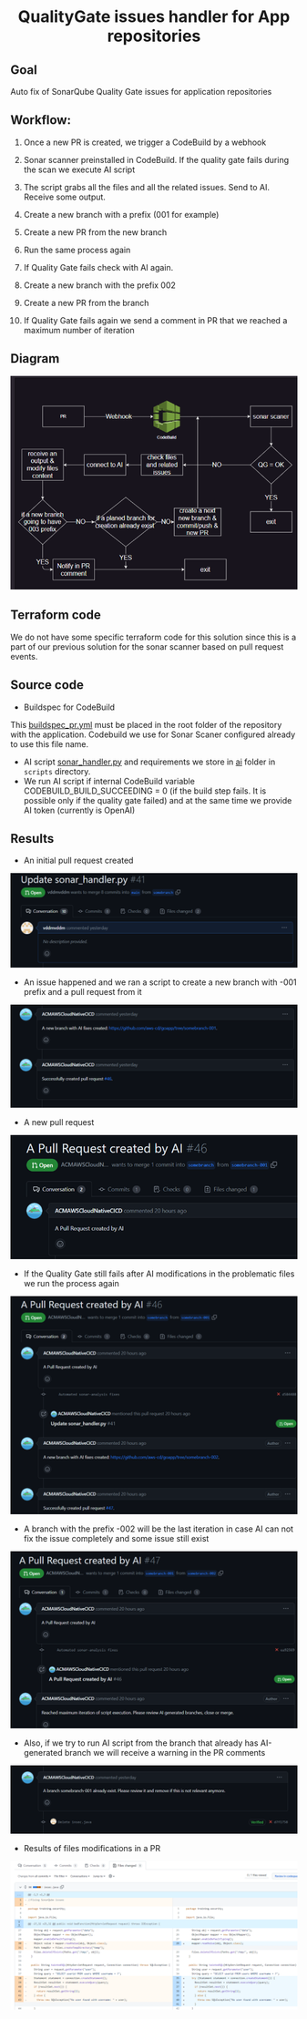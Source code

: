 <h1 align="center"> QualityGate issues handler for App repositories </h1>

## Goal
Auto fix of SonarQube Quality Gate issues for application repositories



## Workflow:
1) Once a new PR is created, we trigger a CodeBuild by a webhook

2) Sonar scanner preinstalled in CodeBuild. If the quality gate fails during the scan we execute AI script

3) The script grabs all the files and all the related issues. Send to AI. Receive some output.

4) Create a new branch with a prefix (001 for example)

5) Create a new PR from the new branch

6) Run the same process again

7) If Quality Gate fails check with AI again.

8) Create a new branch with the prefix 002

9) Create a new PR from the branch

10) If Quality Gate fails again we send a comment in PR that we reached a maximum number of iteration



## Diagram

![Workflow_diagram](../AI/pic/quality_gate_issue_handler/diagram.png)

## Terraform code
We do not have some specific terraform code for this solution since this is a part of our previous solution for the sonar scanner based on pull request events.

## Source code
- Buildspec for CodeBuild

This [buildspec_pr.yml](../AI/quality_gate_error_handler/buildspec_pr.yml) must be placed in the root folder of the repository with the application. Codebuild we use for Sonar Scaner configured already to use this file name.

- AI script [sonar_handler.py](../../docs/template_config_files/scripts/ai/sonar_handler.py) and requirements we store in [ai](../../docs/template_config_files/scripts/ai) folder in `scripts` directory.
- We run AI script if internal CodeBuild variable CODEBUILD_BUILD_SUCCEEDING  = 0 (if the build step fails. It is possible only if the quality gate failed) and at the same time we provide AI token (currently is OpenAI)


## Results
- An initial pull request created

![Initial_PR](../AI/pic/quality_gate_issue_handler/initial_pr.png)

- An issue happened and we ran a script to create a new branch with -001 prefix and a pull request from it

![New_branch](../AI/pic/quality_gate_issue_handler/new_branch.png)

- A new pull request

![New_PR](../AI/pic/quality_gate_issue_handler/new_pr.png)

- If the Quality Gate still fails after AI modifications in the problematic files we run the process again

![second_iteration](../AI/pic/quality_gate_issue_handler/second_iteration.png)

- A branch with the prefix -002 will be the last iteration in case AI can not fix the issue completely and some issue still exist

![third_iteration](../AI/pic/quality_gate_issue_handler/third_iteration.png)

- Also, if we try to run AI script from the branch that already has AI-generated branch we will receive a warning in the PR comments

![already_exist](../AI/pic/quality_gate_issue_handler/branch_exist.png)

- Results of files modifications in a PR

![files_changed](../AI/pic/quality_gate_issue_handler/files_changed.png)
